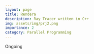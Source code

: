 ```yaml
---
layout: page
title: Rendera
description: Ray Tracer written in C++
img: assets/img/prj2.png
importance: 2
category: Parallel Programming
---
```


Ongoing